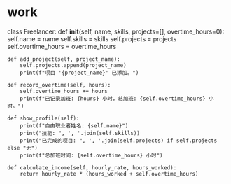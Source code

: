 # work
class Freelancer:
    def __init__(self, name, skills, projects=[], overtime_hours=0):
        self.name = name
        self.skills = skills
        self.projects = projects
        self.overtime_hours = overtime_hours

    def add_project(self, project_name):
        self.projects.append(project_name)
        print(f"项目 '{project_name}' 已添加。")

    def record_overtime(self, hours):
        self.overtime_hours += hours
        print(f"已记录加班: {hours} 小时，总加班: {self.overtime_hours} 小时。")

    def show_profile(self):
        print(f"自由职业者姓名: {self.name}")
        print("技能: ", ', '.join(self.skills))
        print("已完成的项目: ", ', '.join(self.projects) if self.projects else "无")
        print(f"总加班时间: {self.overtime_hours} 小时")

    def calculate_income(self, hourly_rate, hours_worked):
        return hourly_rate * (hours_worked + self.overtime_hours)
